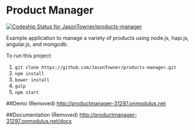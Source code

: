 Product Manager
================
[ ![Codeship Status for JasonTowner/products-manager](https://www.codeship.io/projects/9f418410-40f2-0132-111c-4e130d4cb80d/status?branch=master)](https://www.codeship.io/projects/44029)

Example application to manage a variety of products using node.js, hapi.js, angular.js, and mongodb.

To run this project:

1.  `git clone https://github.com/JasonTowner/products-manager.git`
2.  `npm install`
3.  `bower install`
4.  `gulp`
5.  `npm start`

##Demo (Removed)
http://productmanager-31297.onmodulus.net

##Documentation (Removed)
http://productmanager-31297.onmodulus.net/docs
